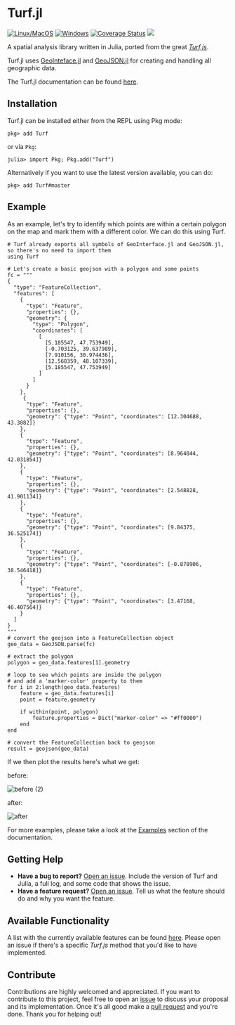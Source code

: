 # Turf.jl

[![Linux/MacOS](https://travis-ci.org/philoez98/Turf.jl.svg?branch=master)](https://travis-ci.org/philoez98/Turf.jl)
[![Windows](https://ci.appveyor.com/api/projects/status/deghewsv2gra487s?svg=true)](https://ci.appveyor.com/project/philoez98/turf-jl)
[![Coverage Status](https://coveralls.io/repos/github/philoez98/Turf.jl/badge.svg?branch=master)](https://coveralls.io/github/philoez98/Turf.jl?branch=master)
[![](https://img.shields.io/badge/docs-stable-blue.svg)](https://philoez98.github.io/Turf.jl/latest)

A spatial analysis library written in Julia, ported from the great [*Turf.js*](https://github.com/Turfjs/turf).

Turf.jl uses [GeoInteface.jl](https://github.com/JuliaGeo/GeoInterface.jl) and [GeoJSON.jl](https://github.com/JuliaGeo/GeoJSON.jl) for creating and handling all geographic data.

The Turf.jl documentation can be found [here](https://philoez98.github.io/Turf.jl/latest).

## Installation

Turf.jl can be installed either from the REPL using Pkg mode:

```
pkg> add Turf
```
or via `Pkg`:

```
julia> import Pkg; Pkg.add("Turf")
```
Alternatively if you want to use the latest version available, you can do:

```
pkg> add Turf#master
```

## Example

As an example, let's try to identify which points are within a certain polygon on the map and mark them with a different color.
We can do this using Turf.

```
# Turf already exports all symbols of GeoInterface.jl and GeoJSON.jl, so there's no need to import them
using Turf

# Let's create a basic geojson with a polygon and some points
fc = """
{
  "type": "FeatureCollection",
  "features": [
    {
      "type": "Feature",
      "properties": {},
      "geometry": {
        "type": "Polygon",
        "coordinates": [
          [
            [5.185547, 47.753949],
            [-0.703125, 39.637989],
            [7.910156, 30.974436],
            [12.568359, 48.107339],
            [5.185547, 47.753949]
          ]
        ]
      }
    },
     {
      "type": "Feature",
      "properties": {},
      "geometry": {"type": "Point", "coordinates": [12.304688, 43.3882]}
    },
    {
      "type": "Feature",
      "properties": {},
      "geometry": {"type": "Point", "coordinates": [8.964844, 42.031854]}
    },
    {
      "type": "Feature",
      "properties": {},
      "geometry": {"type": "Point", "coordinates": [2.548828, 41.901134]}
    },
    {
      "type": "Feature",
      "properties": {},
      "geometry": {"type": "Point", "coordinates": [9.84375, 36.525174]}
    },
    {
      "type": "Feature",
      "properties": {},
      "geometry": {"type": "Point", "coordinates": [-0.878906, 38.546418]}
    },
    {
      "type": "Feature",
      "properties": {},
      "geometry": {"type": "Point", "coordinates": [3.47168, 46.407564]}
    }
  ]
}
"""
# convert the geojson into a FeatureCollection object
geo_data = GeoJSON.parse(fc)

# extract the polygon
polygon = geo_data.features[1].geometry

# loop to see which points are inside the polygon
# and add a 'marker-color' property to them
for i in 2:length(geo_data.features)
    feature = geo_data.features[i]
    point = feature.geometry

    if within(point, polygon)
        feature.properties = Dict("marker-color" => "#ff0000")
    end
end

# convert the FeatureCollection back to geojson
result = geojson(geo_data)

```

If we then plot the results here's what we get:

before:

![before (2)](https://user-images.githubusercontent.com/40722053/60754992-a4a53e80-9fe9-11e9-98d5-9bd889fcb0f0.JPG)

after:

![after](https://user-images.githubusercontent.com/40722053/60755010-e33af900-9fe9-11e9-89d9-2e3164e4a7ca.JPG)

For more examples, please take a look at the [Examples](https://philoez98.github.io/Turf.jl/latest/examples/) section of the documentation.



## Getting Help

- **Have a bug to report?** [Open an issue](https://github.com/philoez98/Turf.jl/issues/new/choose). Include the version of Turf and Julia, a full log, and some code that shows the issue.
- **Have a feature request?** [Open an issue](https://github.com/philoez98/Turf.jl/issues/new/choose). Tell us what the feature should do and why you want the feature.

## Available Functionality

A list with the currently available features can be found [here](https://github.com/philoez98/Turf.jl/blob/master/Turf.md).
Please open an issue if there's a specific *Turf.js* method that you'd like to have implemented.

## Contribute

Contributions are highly welcomed and appreciated.
If you want to contribute to this project, feel free to open an [issue](https://github.com/philoez98/Turf.jl/issues/new/choose) to discuss your proposal and its implementation. Once it's all good make a [pull request](https://github.com/philoez98/Turf.jl/pulls) and you're done.
Thank you for helping out!
